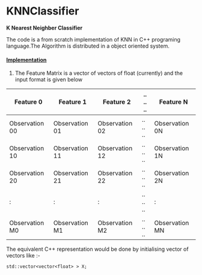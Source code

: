 # KNNClassifier
<b>K Nearest Neighber Classifier </b>

The code is a from scratch implementation of KNN in C++ programing language.The Algorithm is distributed in a object oriented system.

<h4><u>Implementation</u></h6>

1. The Feature Matrix is a vector of vectors of float (currently) and the input format is given below


| Feature 0 | Feature 1 | Feature 2 |  .. .. .. | Feature N |
| --------- | --------- | --------- | --------- | --------- |
| Observation 00 | Observation 01 | Observation 02|  .. .. .. | Observation 0N |
| Observation 10 | Observation 11 | Observation 12|  .. .. .. | Observation 1N |
| Observation 20 | Observation 21 | Observation 22|  .. .. .. | Observation 2N |
| : | : | :|  .. .. .. | : |
| Observation M0 | Observation M1 | Observation M2|  .. .. .. | Observation MN |

The equivalent C++ representation would be done by initialising vector of vectors like :-

```
std::vector<vector<float> > X;

```



